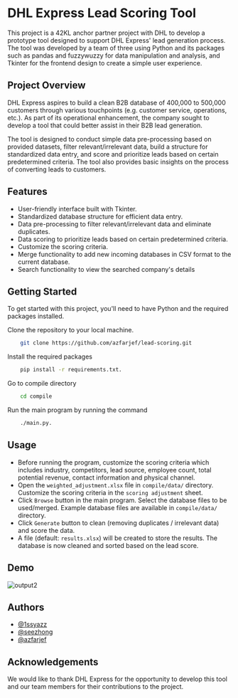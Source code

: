 # DHL Express Lead Scoring Tool

This project is a 42KL anchor partner project with DHL to develop a prototype tool designed to support DHL Express' lead generation process. The tool was developed by a team of three using Python and its packages such as pandas and fuzzywuzzy for data manipulation and analysis, and Tkinter for the frontend design to create a simple user experience.

## Project Overview

DHL Express aspires to build a clean B2B database of 400,000 to 500,000 customers through various touchpoints (e.g. customer service, operations, etc.). As part of its operational enhancement, the company sought to develop a tool that could better assist in their B2B lead generation.

The tool is designed to conduct simple data pre-processing based on provided datasets, filter relevant/irrelevant data, build a structure for standardized data entry, and score and prioritize leads based on certain predetermined criteria. The tool also provides basic insights on the process of converting leads to customers.
## Features

- User-friendly interface built with Tkinter.
- Standardized database structure for efficient data entry.
- Data pre-processing to filter relevant/irrelevant data and eliminate duplicates.
- Data scoring to prioritize leads based on certain predetermined criteria.
- Customize the scoring criteria.
- Merge functionality to add new incoming databases in CSV format to the current database.
- Search functionality to view the searched company's details

## Getting Started

To get started with this project, you'll need to have Python and the required packages installed.

Clone the repository to your local machine.
```bash
    git clone https://github.com/azfarjef/lead-scoring.git
```
Install the required packages
```bash
    pip install -r requirements.txt.
```
Go to compile directory
```bash
    cd compile
```
Run the main program by running the command
```bash
    ./main.py.
```
## Usage

- Before running the program, customize the scoring criteria which includes industry, competitors, lead source, employee count, total potential revenue, contact information and physical channel.
- Open the `weighted_adjustment.xlsx` file in `compile/data/` directory. Customize the scoring criteria in the `scoring adjustment` sheet.
- Click `Browse` button in the main program. Select the database files to be used/merged. Example database files are available in `compile/data/` directory.
- Click `Generate` button to clean (removing duplicates / irrelevant data) and score the data.
- A file (default: `results.xlsx`) will be created to store the results. The database is now cleaned and sorted based on the lead score.
## Demo
![output2](https://user-images.githubusercontent.com/73651474/231232995-9168243f-be4d-4b4d-8d25-56a555d81f5a.gif)

## Authors

- [@1ssyazz](https://github.com/1ssyazz)
- [@seezhong](https://github.com/seezhong)
- [@azfarjef](https://github.com/azfarjef)
## Acknowledgements

We would like to thank DHL Express for the opportunity to develop this tool and our team members for their contributions to the project.
